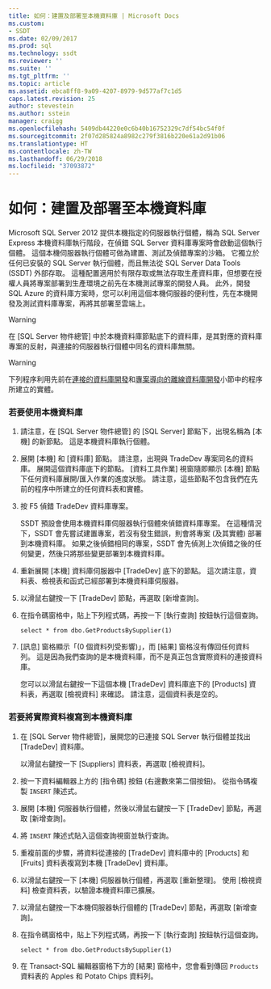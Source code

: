 ```yaml
---
title: 如何：建置及部署至本機資料庫 | Microsoft Docs
ms.custom:
- SSDT
ms.date: 02/09/2017
ms.prod: sql
ms.technology: ssdt
ms.reviewer: ''
ms.suite: ''
ms.tgt_pltfrm: ''
ms.topic: article
ms.assetid: ebca8ff8-9a09-4207-8979-9d577af7c1d5
caps.latest.revision: 25
author: stevestein
ms.author: sstein
manager: craigg
ms.openlocfilehash: 5409db44220e0c6b40b16752329c7df54bc54f0f
ms.sourcegitcommit: 2f07d285824a8982c279f3816b220e61a2d91b06
ms.translationtype: HT
ms.contentlocale: zh-TW
ms.lasthandoff: 06/29/2018
ms.locfileid: "37093872"
---
```

# <a name="how-to-build-and-deploy-to-a-local-database"></a>如何：建置及部署至本機資料庫
Microsoft SQL Server 2012 提供本機指定的伺服器執行個體，稱為 SQL Server Express 本機資料庫執行階段，在偵錯 SQL Server 資料庫專案時會啟動這個執行個體。 這個本機伺服器執行個體可做為建置、測試及偵錯專案的沙箱。 它獨立於任何已安裝的 SQL Server 執行個體，而且無法從 SQL Server Data Tools (SSDT) 外部存取。 這種配置適用於有限存取或無法存取生產資料庫，但想要在授權人員將專案部署到生產環境之前先在本機測試專案的開發人員。 此外，開發 SQL Azure 的資料庫方案時，您可以利用這個本機伺服器的便利性，先在本機開發及測試資料庫專案，再將其部署至雲端上。  
  
> [!WARNING]  
> 在 [SQL Server 物件總管] 中於本機資料庫節點底下的資料庫，是其對應的資料庫專案的反射，與連接的伺服器執行個體中同名的資料庫無關。  
  
> [!WARNING]  
> 下列程序利用先前在[連接的資料庫開發](../ssdt/connected-database-development.md)和[專案導向的離線資料庫開發](../ssdt/project-oriented-offline-database-development.md)小節中的程序所建立的實體。  
  
### <a name="to-use-the-local-database"></a>若要使用本機資料庫  
  
1.  請注意，在 [SQL Server 物件總管] 的 [SQL Server] 節點下，出現名稱為 [本機] 的新節點。 這是本機資料庫執行個體。  
  
2.  展開 [本機] 和 [資料庫] 節點。 請注意，出現與 TradeDev 專案同名的資料庫。 展開這個資料庫底下的節點。 [資料工具作業] 視窗隨即顯示 [本機] 節點下任何資料庫展開/匯入作業的進度狀態。 請注意，這些節點不包含我們在先前的程序中所建立的任何資料表和實體。  
  
3.  按 F5 偵錯 TradeDev 資料庫專案。  
  
    SSDT 預設會使用本機資料庫伺服器執行個體來偵錯資料庫專案。 在這種情況下，SSDT 會先嘗試建置專案，若沒有發生錯誤，則會將專案 (及其實體) 部署到本機資料庫。 如果之後偵錯相同的專案，SSDT 會先偵測上次偵錯之後的任何變更，然後只將那些變更部署到本機資料庫。  
  
4.  重新展開 [本機] 資料庫伺服器中 [TradeDev] 底下的節點。 這次請注意，資料表、檢視表和函式已經部署到本機資料庫伺服器。  
  
5.  以滑鼠右鍵按一下 [TradeDev] 節點，再選取 [新增查詢]。  
  
6.  在指令碼窗格中，貼上下列程式碼，再按一下 [執行查詢] 按鈕執行這個查詢。  
  
    ```  
    select * from dbo.GetProductsBySupplier(1)  
    ```  
  
7.  [訊息] 窗格顯示「(0 個資料列受影響)」，而 [結果] 窗格沒有傳回任何資料列。 這是因為我們查詢的是本機資料庫，而不是真正包含實際資料的連接資料庫。  
  
    您可以以滑鼠右鍵按一下這個本機 [TradeDev] 資料庫底下的 [Products] 資料表，再選取 [檢視資料] 來確認。 請注意，這個資料表是空的。  
  
### <a name="to-replicate-real-data-to-the-local-database"></a>若要將實際資料複寫到本機資料庫  
  
1.  在 [SQL Server 物件總管]，展開您的已連接 SQL Server 執行個體並找出 [TradeDev] 資料庫。  
  
    以滑鼠右鍵按一下 [Suppliers] 資料表，再選取 [檢視資料]。  
  
2.  按一下資料編輯器上方的 [指令碼] 按鈕 (右邊數來第二個按鈕)。 從指令碼複製 `INSERT` 陳述式。  
  
3.  展開 [本機] 伺服器執行個體，然後以滑鼠右鍵按一下 [TradeDev] 節點，再選取 [新增查詢]。  
  
4.  將 `INSERT` 陳述式貼入這個查詢視窗並執行查詢。  
  
5.  重複前面的步驟，將資料從連接的 [TradeDev] 資料庫中的 [Products] 和 [Fruits] 資料表複寫到本機 [TradeDev] 資料庫。  
  
6.  以滑鼠右鍵按一下 [本機] 伺服器執行個體，再選取 [重新整理]。 使用 [檢視資料] 檢查資料表，以驗證本機資料庫已擴展。  
  
7.  以滑鼠右鍵按一下本機伺服器執行個體的 [TradeDev] 節點，再選取 [新增查詢]。  
  
8.  在指令碼窗格中，貼上下列程式碼，再按一下 [執行查詢] 按鈕執行這個查詢。  
  
    ```  
    select * from dbo.GetProductsBySupplier(1)  
    ```  
  
9. 在 Transact\-SQL 編輯器窗格下方的 [結果] 窗格中，您會看到傳回 `Products` 資料表的 Apples 和 Potato Chips 資料列。  
  
